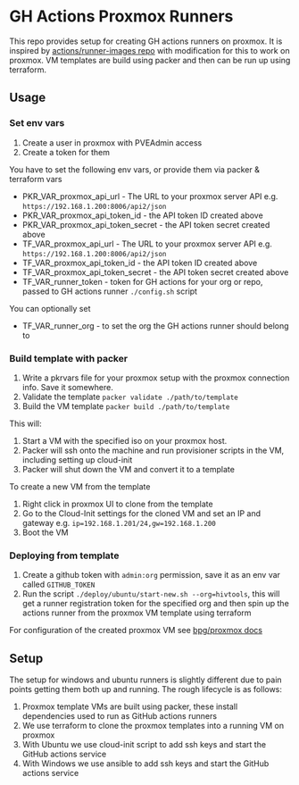 # GH Actions Proxmox Runners

This repo provides setup for creating GH actions runners on proxmox. It is inspired by [actions/runner-images repo](https://github.com/actions/runner-images) with modification for this to work on proxmox. VM templates are build using packer and then can be run up using terraform.

## Usage

### Set env vars

1. Create a user in proxmox with PVEAdmin access
1. Create a token for them

You have to set the following env vars, or provide them via packer & terraform vars
* PKR_VAR_proxmox_api_url - The URL to your proxmox server API e.g. `https://192.168.1.200:8006/api2/json`
* PKR_VAR_proxmox_api_token_id - the API token ID created above
* PKR_VAR_proxmox_api_token_secret - the API token secret created above
* TF_VAR_proxmox_api_url - The URL to your proxmox server API e.g. `https://192.168.1.200:8006/api2/json`
* TF_VAR_proxmox_api_token_id - the API token ID created above
* TF_VAR_proxmox_api_token_secret - the API token secret created above
* TF_VAR_runner_token - token for GH actions for your org or repo, passed to GH actions runner `./config.sh` script

You can optionally set
* TF_VAR_runner_org - to set the org the GH actions runner should belong to

### Build template with packer

1. Write a pkrvars file for your proxmox setup with the proxmox connection info. Save it somewhere.
1. Validate the template `packer validate ./path/to/template`
1. Build the VM template `packer build ./path/to/template`

This will:
1. Start a VM with the specified iso on your proxmox host.
1. Packer will ssh onto the machine and run provisioner scripts in the VM, including setting up cloud-init
1. Packer will shut down the VM and convert it to a template

To create a new VM from the template
1. Right click in proxmox UI to clone from the template
1. Go to the Cloud-Init settings for the cloned VM and set an IP and gateway e.g. `ip=192.168.1.201/24,gw=192.168.1.200`
1. Boot the VM

### Deploying from template

1. Create a github token with `admin:org` permission, save it as an env var called `GITHUB_TOKEN`
1. Run the script `./deploy/ubuntu/start-new.sh --org=hivtools`, this will get a runner registration token for the specified org and then spin up the actions runner from the proxmox VM template using terraform

For configuration of the created proxmox VM see [bpg/proxmox docs](https://registry.terraform.io/providers/bpg/proxmox/latest/docs/resources/virtual_environment_vm)

## Setup

The setup for windows and ubuntu runners is slightly different due to pain points getting them both up and running. The rough lifecycle is as follows:

1. Proxmox template VMs are built using packer, these install dependencies used to run as GitHub actions runners
2. We use terraform to clone the proxmox templates into a running VM on proxmox
3. With Ubuntu we use cloud-init script to add ssh keys and start the GitHub actions service
4. With Windows we use ansible to add ssh keys and start the GitHub actions service
